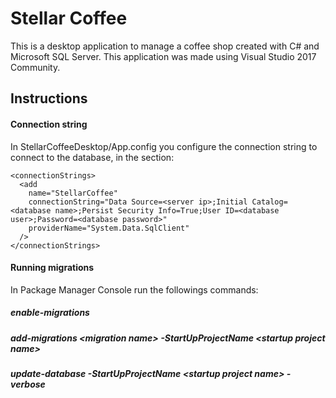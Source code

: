# Stellar Coffee

This is a desktop application to manage a coffee shop created with C# and Microsoft SQL Server. This application was made using Visual Studio 2017 Community.

## Instructions

#### Connection string

In StellarCoffeeDesktop/App.config you configure the connection string to connect to the database, in the section:

    <connectionStrings>
      <add
        name="StellarCoffee"
        connectionString="Data Source=<server ip>;Initial Catalog=<database name>;Persist Security Info=True;User ID=<database user>;Password=<database password>"
        providerName="System.Data.SqlClient"
      />
    </connectionStrings>

#### Running migrations

In Package Manager Console run the followings commands:

##### enable-migrations

##### add-migrations \<migration name\> -StartUpProjectName \<startup project name\>
  
##### update-database -StartUpProjectName \<startup project name\> -verbose
